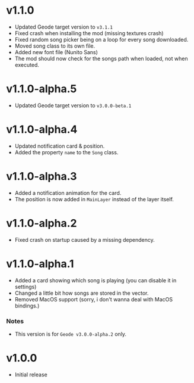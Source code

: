 # v1.1.0

- Updated Geode target version to `v3.1.1`
- Fixed crash when installing the mod (missing textures crash)
- Fixed random song picker being on a loop for every song downloaded.
- Moved song class to its own file.
- Added new font file (Nunito Sans)
- The mod should now check for the songs path when loaded, not when executed.

# v1.1.0-alpha.5

- Updated Geode target version to `v3.0.0-beta.1`

# v1.1.0-alpha.4

- Updated notification card & position.
- Added the property `name` to the `Song` class.

# v1.1.0-alpha.3

- Added a notification animation for the card.
- The position is now added in `MainLayer` instead of the layer itself.

# v1.1.0-alpha.2

- Fixed crash on startup caused by a missing dependency.

# v1.1.0-alpha.1

- Added a card showing which song is playing (you can disable it in settings)
- Changed a little bit how songs are stored in the vector.
- Removed MacOS support (sorry, i don't wanna deal with MacOS bindings.)

### Notes

- This version is for `Geode v3.0.0-alpha.2` only.

# v1.0.0

- Initial release
